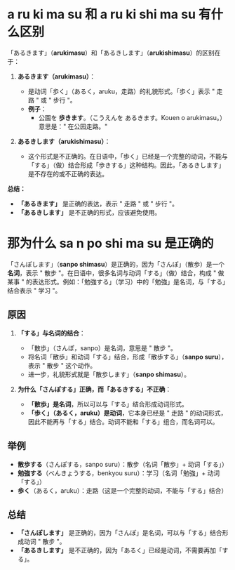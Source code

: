 # a ru ki ma su 和 a ru ki shi ma su 有什么区别

「あるきます」（**arukimasu**）和「あるきします」（**arukishimasu**）的区别在于：

1. **あるきます（arukimasu）**：
   - 是动词「歩く」（あるく，aruku，走路）的礼貌形式。「歩く」表示 " 走路 " 或 " 步行 "。
   - **例子**：
     - 公園を **歩きます**。（こうえんを あるきます。Kouen o arukimasu。）意思是：" 在公园走路。"

2. **あるきします（arukishimasu）**：
   - 这个形式是不正确的。在日语中，「歩く」已经是一个完整的动词，不能与「する」（做）结合形成「歩きする」这种结构。因此，「あるきします」是不存在的或不正确的表达。

**总结：**
- **「あるきます」** 是正确的表达，表示 " 走路 " 或 " 步行 "。
- **「あるきします」** 是不正确的形式，应该避免使用。

# 那为什么 sa n po shi ma su 是正确的

「さんぽします」（**sanpo shimasu**）是正确的，因为「さんぽ」（散歩）是一个**名词**，表示 " 散步 "。在日语中，很多名词与动词「する」（做）结合，构成 " 做某事 " 的表达形式。例如：「勉強する」（学习）中的「勉強」是名词，与「する」结合表示 " 学习 "。

## 原因

1. **「する」与名词的结合**：
   - 「散歩」（さんぽ，sanpo）是名词，意思是 " 散步 "。
   - 将名词「散歩」和动词「する」结合，形成「散歩する」（**sanpo suru**），表示 " 散步 " 这个动作。
   - 进一步，礼貌形式就是「散歩します」（**sanpo shimasu**）。

2. **为什么「さんぽする」正确，而「あるきする」不正确**：
   - **「散歩」是名词**，所以可以与「する」结合形成动词形式。
   - **「歩く」（あるく，aruku）是动词**，它本身已经是 " 走路 " 的动词形式，因此不能再与「する」结合。动词不能和「する」组合，而名词可以。

## 举例

- **散歩する**（さんぽする，sanpo suru）：散步（名词「散歩」+ 动词「する」）
- **勉強する**（べんきょうする，benkyou suru）：学习（名词「勉強」+ 动词「する」）
- **歩く**（あるく，aruku）：走路（这是一个完整的动词，不能与「する」结合）

## 总结

- **「さんぽします」** 是正确的，因为「さんぽ」是名词，可以与「する」结合形成动词 " 散步 "。
- **「あるきします」** 是不正确的，因为「あるく」已经是动词，不需要再加「する」。
